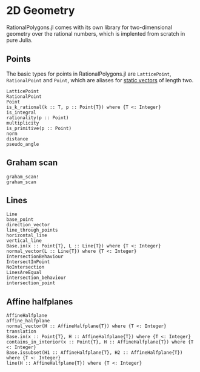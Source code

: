 # 2D Geometry

RationalPolygons.jl comes with its own library for two-dimensional geometry over
the rational numbers, which is implented from scratch in pure Julia.

## Points

The basic types for points in RationalPolygons.jl are `LatticePoint`, `RationalPoint` and `Point`, which are aliases for [static vectors](https://juliaarrays.github.io/StaticArrays.jl/stable/) of length two.

```@docs
LatticePoint
RationalPoint
Point
is_k_rational(k :: T, p :: Point{T}) where {T <: Integer}
is_integral
rationality(p :: Point)
multiplicity
is_primitive(p :: Point)
norm
distance
pseudo_angle
```

## Graham scan


```@docs
graham_scan!
graham_scan
```

## Lines

```@docs
Line
base_point
direction_vector
line_through_points
horizontal_line
vertical_line
Base.in(x :: Point{T}, L :: Line{T}) where {T <: Integer}
normal_vector(L :: Line{T}) where {T <: Integer}
IntersectionBehaviour
IntersectInPoint
NoIntersection
LinesAreEqual
intersection_behaviour
intersection_point
```

## Affine halfplanes

```@docs
AffineHalfplane
affine_halfplane
normal_vector(H :: AffineHalfplane{T}) where {T <: Integer}
translation
Base.in(x :: Point{T}, H :: AffineHalfplane{T}) where {T <: Integer}
contains_in_interior(x :: Point{T}, H :: AffineHalfplane{T}) where {T <: Integer}
Base.issubset(H1 :: AffineHalfplane{T}, H2 :: AffineHalfplane{T}) where {T <: Integer}
line(H :: AffineHalfplane{T}) where {T <: Integer}
```



